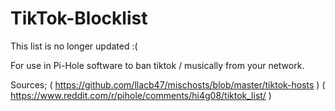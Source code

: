 # TikTok-Blocklist

This list is no longer updated :(

For use in Pi-Hole software to ban tiktok / musically from your network.

Sources; ( https://github.com/llacb47/mischosts/blob/master/tiktok-hosts )  ( https://www.reddit.com/r/pihole/comments/hi4g08/tiktok_list/ )
